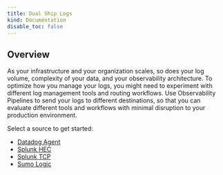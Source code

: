 ```yaml
---
title: Dual Ship Logs
kind: Documentation
disable_toc: false
---
```


## Overview

As your infrastructure and your organization scales, so does your log volume, complexity of your data, and your observability architecture. To optimize how you manage your logs, you might need to experiment with different log management tools and routing workflows. Use Observability Pipelines to send your logs to different destinations, so that you can evaluate different tools and workflows with minimal disruption to your production environment.

Select a source to get started:

- [Datadog Agent][1]
- [Splunk HEC][2]
- [Splunk TCP][3]
- [Sumo Logic][4]

[1]: /observability_pipelines/dual_ship_logs/datadog_agent
[2]: /observability_pipelines/dual_ship_logs/splunk_hec
[3]: /observability_pipelines/dual_ship_logs/splunk_tcp
[4]: /observability_pipelines/dual_ship_logs/sumo_logic
